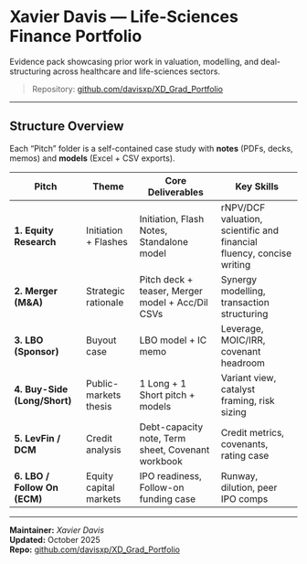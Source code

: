 # **Xavier Davis — Life-Sciences Finance Portfolio**  
Evidence pack showcasing prior work in valuation, modelling, and deal-structuring across healthcare and life-sciences sectors.

> Repository: [github.com/davisxp/XD_Grad_Portfolio](https://github.com/davisxp/XD_Grad_Portfolio)

---

## Structure Overview
Each “Pitch” folder is a self-contained case study with **notes** (PDFs, decks, memos) and **models** (Excel + CSV exports).  

| Pitch | Theme | Core Deliverables | Key Skills |
|-------|--------|------------------|--------------------------|
| **1. Equity Research** | Initiation + Flashes | Initiation, Flash Notes, Standalone model | rNPV/DCF valuation, scientific and financial fluency, concise writing |
| **2. Merger (M&A)** | Strategic rationale | Pitch deck + teaser, Merger model + Acc/Dil CSVs | Synergy modelling, transaction structuring |
| **3. LBO (Sponsor)** | Buyout case | LBO model + IC memo | Leverage, MOIC/IRR, covenant headroom |
| **4. Buy-Side (Long/Short)** | Public-markets thesis | 1 Long + 1 Short pitch + models | Variant view, catalyst framing, risk sizing |
| **5. LevFin / DCM** | Credit analysis | Debt-capacity note, Term sheet, Covenant workbook | Credit metrics, covenants, rating case |
| **6. LBO / Follow On (ECM)** | Equity capital markets | IPO readiness, Follow-on funding case | Runway, dilution, peer IPO comps |

---

**Maintainer:** *Xavier Davis*  
**Updated:** October 2025  
**Repo:** [github.com/davisxp/XD_Grad_Portfolio](https://github.com/davisxp/XD_Grad_Portfolio)
